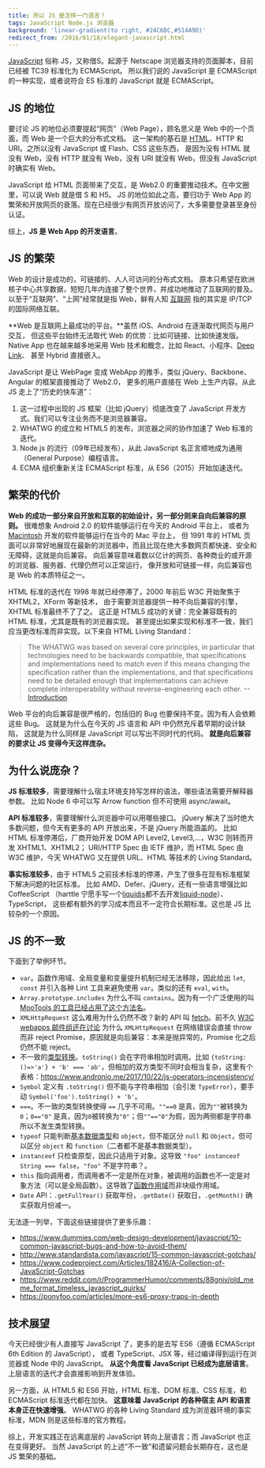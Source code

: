```yaml
---
title: 所以 JS 是怎样一门语言？
tags: JavaScript Node.js 浏览器
background: 'linear-gradient(to right, #24C6DC,#514A9D)'
redirect_from: /2016/01/18/elegant-javascript.html
---
```


[JavaScript][wiki] 俗称 JS，又称借S。起源于 Netscape 浏览器支持的页面脚本，目前已经被 TC39 标准化为 ECMAScript。
所以我们说的 JavaScript 是 ECMAScript 的一种实现，或者说符合 ES 标准的 JavaScript 就是 ECMAScript。

<!--more-->

## JS 的地位

要讨论 JS 的地位必须要提起“网页”（Web Page），顾名思义是 Web 中的一个页面，而 Web 是一个巨大的分布式文档。
这一架构的基石是 [HTML][http]、HTTP 和 URI。之所以没有 JavaScript 或 Flash、CSS 这些东西，
是因为没有 HTML 就没有 Web，没有 HTTP 就没有 Web，没有 URI 就没有 Web，但没有 JavaScript 时确实有 Web。

JavaScript 给 HTML 页面带来了交互，是 Web2.0 的重要推动技术。在中文圈里，可以说 Web 就是借 S 和 H5。
JS 的地位如此之高，要归功于 Web App 的繁荣和开放网页的衰落。现在已经很少有网页开放访问了，大多需要登录甚至身份认证。

综上，**JS 是 Web App 的开发语言**。

## JS 的繁荣

Web 的设计是成功的，可链接的、人人可访问的分布式文档。
原本只希望在欧洲核子中心共享数据，短短几年内连接了整个世界，并成功地推动了互联网的普及。
以至于“互联网”、“上网”经常就是指 Web，鲜有人知 [互联网][wiki-internet] 指的其实是 IP/TCP 的国际网络互联。

**Web 是互联网上最成功的平台。**虽然 iOS、Android 在逐渐取代网页与用户交互，
但这些平台始终无法取代 Web 的优势：比如可链接、比如快速发版。
Native App 也在越来越多地采用 Web 技术和概念，比如 React、小程序、[Deep Link][deeplinking]、
甚至 Hybrid 直接嵌入。

JavaScript 是让 WebPage 变成 WebApp 的推手，类似 jQuery、Backbone、Angular 的框架直接推动了 Web2.0，
更多的用户直接在 Web 上生产内容。从此 JS 走上了“历史的快车道”：

1. 这一过程中出现的 JS 框架（比如 jQuery）彻底改变了 JavaScript 开发方式。我们可以专注业务而不是浏览器兼容。
2. WHATWG 的成立和 HTML5 的发布，浏览器之间的协作加速了 Web 标准的迭代。
3. Node.js 的流行（09年已经发布），从此 JavaScript 名正言顺地成为通用（General Purpose）编程语言。
4. ECMA 组织重新关注 ECMAScript 标准，从 ES6（2015）开始加速迭代。

## 繁荣的代价

**Web 的成功一部分来自开放和互联的初始设计，另一部分则来自向后兼容的原则。**
很难想象 Android 2.0 的软件能够运行在今天的 Android 平台上，
或者为 [Macintosh][Macintosh] 开发的软件能够运行在当今的 Mac 平台上，
但 1991 年的 HTML 页面可以非常好地展现在最新的浏览器中，而且比现在绝大多数网页都快速、安全和无障碍，这就是向后兼容。
向后兼容意味着数以亿计的网页、各种商业的或开源的浏览器、服务器、代理仍然可以正常运行，
像开放和可链接一样，向后兼容也是 Web 的本质特征之一。

HTML 标准的迭代在 1998 年就已经停滞了，2000 年前后 W3C 开始聚焦于 XHTML2，XForm 等新技术，
由于需要浏览器提供一种不向后兼容的引擎，XHTML 标准最终不了了之。
这正是 HTML5 成功的关键：完全兼容既有的 HTML 标准，尤其是既有的浏览器实现。
甚至提出如果实现和标准不一致，我们应当更改标准而非实现。以下来自 HTML Living Standard：

> The WHATWG was based on several core principles, in particular that technologies need to be backwards compatible, that specifications and implementations need to match even if this means changing the specification rather than the implementations, and that specifications need to be detailed enough that implementations can achieve complete interoperability without reverse-engineering each other. --[Introduction](https://html.spec.whatwg.org/multipage/introduction.html)

Web 平台的向后兼容是很严格的，包括旧的 Bug 也要保持不变。因为有人会依赖这些 Bug。
这就是为什么在今天的 JS 语言和 API 中仍然充斥着早期的设计缺陷，
这就是为什么同样是 JavaScript 可以写出不同时代的代码。
**就是向后兼容的要求让 JS 变得今天这样庞杂。**

## 为什么说庞杂？

**JS 标准较多**，需要理解什么宿主环境支持写怎样的语法，哪些语法需要开解释器参数。
比如 Node 6 中可以写 Arrow function 但不可使用 async/await。

**API 标准较多**，需要理解什么浏览器中可以用哪些接口。
jQuery 解决了当时绝大多数问题，但今天有更多的 API 开放出来，不是 jQuery 所能涵盖的。
比如 HTML 标准停滞后，厂商开始开发 DOM API Level2, Level3,...，W3C 则转而开发 XHTML1、XHTML2；
URI/HTTP Spec 由 IETF 维护，而 HTML Spec 由 W3C 维护，今天 WHATWG 又在提供 URL、HTML 等技术的 Living Standard。

**事实标准较多**，由于 HTML5 之前技术标准的停滞，产生了很多在现有标准框架下解决问题的社区标准。
比如 AMD、Defer、jQuery，还有一些语言增强比如 CoffeeScript
（harttle 宁愿手写一个[liquidjs][liquidjs]都不去开发[liquid-node][liquid-node]）、TypeScript，
这些都有额外的学习成本而且不一定符合长期标准。这也是 JS 比较杂的一个原因。

## JS 的不一致

下面到了举例环节。

* `var`。函数作用域、全局变量和变量提升机制已经无法移除，因此给出 `let`, `const` 并引入各种 Lint 工具来避免使用 `var`。类似的还有 `eval`, `with`。
* `Array.prototype.includes` 为什么不叫 `contains`。因为有一个广泛使用的叫 [MooTools 的工具已经占用了这个方法名](https://bugzilla.mozilla.org/show_bug.cgi?id=789036)。
* `XMLHttpRequest` 这么难用为什么仍然不改？新的 API 叫 [fetch][fetch]。前不久 [W3C webapps 邮件组还在讨论](https://lists.w3.org/Archives/Public/public-webapps/2018JulSep/0029.html) 为什么 `XMLHttpRequest` 在网络错误会直接 throw 而非 reject Promise，原因就是向后兼容：本来是抛异常的，Promise 化之后仍然不能 reject。
* 不一致的[类型转换][type-conv]。`toString()` 会在字符串相加时调用。比如 `{toString:()=>'a'} + 'b' === 'ab'`，但相加的双方类型不同时会相当复杂，这里有个表格：<https://www.andronio.me/2017/10/22/js-operators-incensistency/>
* `Symbol` 定义有 `.toString()` 但不能与字符串相加（会引发 `TypeError`），要手动 `Symbol('foo').toString() + 'b'`。
* `===`。不一致的类型转换使得 `==` 几乎不可用。`""==0` 是真，因为`""`被转换为`0`；`0=="0"` 是真，因为`0`被转换为`"0"`；但`""=="0"`为假，因为两侧都是字符串所以不发生类型转换。
* `typeof` 只能判断[基本数据类型][types]和 `object`，但不能区分 `null` 和 `Object`，但可以区分 `object` 和 `function`（二者都不是基本数据类型）。
* `instanceof` 只检查原型，因此只适用于对象。这导致 `"foo" instanceof String === false`，`"foo"` 不是字符串？。
* `this` 指向调用者，而调用者不一定是所在对象，被调用的函数也不一定是对象方法（可以是全局函数）。这导致了[函数作用域][js-scope]而非块级作用域。
* `Date` API：`.getFullYear()` 获取年份，`.getDate()` 获取日，`.getMonth()` 确实获取月份减一。

无法逐一列举，下面这些链接提供了更多乐趣：

* <https://www.dummies.com/web-design-development/javascript/10-common-javascript-bugs-and-how-to-avoid-them/>
* <http://www.standardista.com/javascript/15-common-javascript-gotchas/>
* <https://www.codeproject.com/Articles/182416/A-Collection-of-JavaScript-Gotchas>
* <https://www.reddit.com/r/ProgrammerHumor/comments/88gniv/old_meme_format_timeless_javascript_quirks/>
* <https://ponyfoo.com/articles/more-es6-proxy-traps-in-depth>

## 技术展望

今天已经很少有人直接写 JavaScript 了，更多的是去写 ES6（遵循 ECMAScript 6th Edition 的 JavaScript），
或者 TypeScript、JSX 等，经过编译得到运行在浏览器或 Node 中的 JavaScript。
**从这个角度看 JavaScript 已经成为底层语言**。上层语言的迭代才会直接影响到开发体验。

另一方面，从 HTML5 和 ES6 开始，HTML 标准、DOM 标准、CSS 标准，和 ECMAScript 标准迭代都在加快。
**这意味着 JavaScript 的各种宿主 API 和语言本身正在快速增强**。
WHATWG 的各种 Living Standard 成为浏览器环境的事实标准，MDN 则是这些标准的官方教程。

综上，开发实践正在远离底层的 JavaScript 转向上层语言；而 JavaScript 也正在变得更好。
当然 JavaScript 的上述“不一致”和遗留问题会长期存在，这也是 JS 繁荣的基础。

[js-scope]: /2016/02/05/js-scope.html
[http]: /2014/10/01/http.html
[deeplinking]: /2017/12/24/launch-app-from-browser.html
[fetch]: /2017/04/22/fetch-api.html
[type-conv]: /2015/08/21/js-type-conv.html
[types]: /2015/09/18/js-type-checking.html
[liquidjs]: https://github.com/harttle/liquidjs
[liquid-node]: https://github.com/sirlantis/liquid-node
[wiki]: https://en.wikipedia.org/wiki/JavaScript
[wiki-internet]: https://en.wikipedia.org/wiki/Internet
[Macintosh]: https://en.wikipedia.org/wiki/Macintosh
